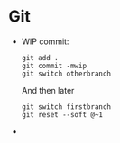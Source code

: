 # Git

- WIP commit:
    ```
    git add .
    git commit -mwip
    git switch otherbranch
    ```
    And then later
    ```
    git switch firstbranch
    git reset --soft @~1
    ```
- 